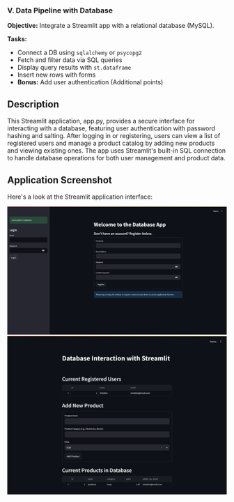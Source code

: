 ### V. Data Pipeline with Database

**Objective:** Integrate a Streamlit app with a relational database (MySQL).

**Tasks:**

* Connect a DB using `sqlalchemy` or `psycopg2`
* Fetch and filter data via SQL queries
* Display query results with `st.dataframe`
* Insert new rows with forms
* **Bonus:** Add user authentication (Additional points)

## Description

This Streamlit application, app.py, provides a secure interface for interacting with a database, featuring user authentication with password hashing and salting. After logging in or registering, users can view a list of registered users and manage a product catalog by adding new products and viewing existing ones. The app uses Streamlit's built-in SQL connection to handle database operations for both user management and product data.

## Application Screenshot

Here's a look at the Streamlit application interface:

![Streamlit Application Screenshot](./screenshot/Screenshot-2025-05-06-at-22-57-14-Streamlit.png)
![Streamlit Application Screenshot](./screenshot/Screenshot-2025-05-06-at-22-57-56-Streamlit.png)